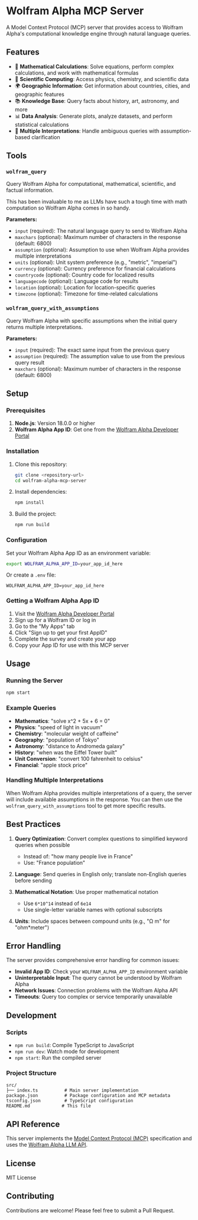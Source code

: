 # Wolfram Alpha MCP Server

A Model Context Protocol (MCP) server that provides access to Wolfram Alpha's computational knowledge engine through natural language queries.

## Features

- 🧮 **Mathematical Calculations**: Solve equations, perform complex calculations, and work with mathematical formulas
- 🔬 **Scientific Computing**: Access physics, chemistry, and scientific data
- 🌍 **Geographic Information**: Get information about countries, cities, and geographic features
- 📚 **Knowledge Base**: Query facts about history, art, astronomy, and more
- 📊 **Data Analysis**: Generate plots, analyze datasets, and perform statistical calculations
- 🔄 **Multiple Interpretations**: Handle ambiguous queries with assumption-based clarification

## Tools

### `wolfram_query`

Query Wolfram Alpha for computational, mathematical, scientific, and factual information.

This has been invaluable to me as LLMs have such a tough time with math computation so Wolfram Alpha comes in so handy.

**Parameters:**

- `input` (required): The natural language query to send to Wolfram Alpha
- `maxchars` (optional): Maximum number of characters in the response (default: 6800)
- `assumption` (optional): Assumption to use when Wolfram Alpha provides multiple interpretations
- `units` (optional): Unit system preference (e.g., "metric", "imperial")
- `currency` (optional): Currency preference for financial calculations
- `countrycode` (optional): Country code for localized results
- `languagecode` (optional): Language code for results
- `location` (optional): Location for location-specific queries
- `timezone` (optional): Timezone for time-related calculations

### `wolfram_query_with_assumptions`

Query Wolfram Alpha with specific assumptions when the initial query returns multiple interpretations.

**Parameters:**

- `input` (required): The exact same input from the previous query
- `assumption` (required): The assumption value to use from the previous query result
- `maxchars` (optional): Maximum number of characters in the response (default: 6800)

## Setup

### Prerequisites

1. **Node.js**: Version 18.0.0 or higher
2. **Wolfram Alpha App ID**: Get one from the [Wolfram Alpha Developer Portal](https://developer.wolframalpha.com/)

### Installation

1. Clone this repository:

   ```bash
   git clone <repository-url>
   cd wolfram-alpha-mcp-server
   ```

2. Install dependencies:

   ```bash
   npm install
   ```

3. Build the project:
   ```bash
   npm run build
   ```

### Configuration

Set your Wolfram Alpha App ID as an environment variable:

```bash
export WOLFRAM_ALPHA_APP_ID=your_app_id_here
```

Or create a `.env` file:

```
WOLFRAM_ALPHA_APP_ID=your_app_id_here
```

### Getting a Wolfram Alpha App ID

1. Visit the [Wolfram Alpha Developer Portal](https://developer.wolframalpha.com/)
2. Sign up for a Wolfram ID or log in
3. Go to the "My Apps" tab
4. Click "Sign up to get your first AppID"
5. Complete the survey and create your app
6. Copy your App ID for use with this MCP server

## Usage

### Running the Server

```bash
npm start
```

### Example Queries

- **Mathematics**: "solve x^2 + 5x + 6 = 0"
- **Physics**: "speed of light in vacuum"
- **Chemistry**: "molecular weight of caffeine"
- **Geography**: "population of Tokyo"
- **Astronomy**: "distance to Andromeda galaxy"
- **History**: "when was the Eiffel Tower built"
- **Unit Conversion**: "convert 100 fahrenheit to celsius"
- **Financial**: "apple stock price"

### Handling Multiple Interpretations

When Wolfram Alpha provides multiple interpretations of a query, the server will include available assumptions in the response. You can then use the `wolfram_query_with_assumptions` tool to get more specific results.

## Best Practices

1. **Query Optimization**: Convert complex questions to simplified keyword queries when possible

   - Instead of: "how many people live in France"
   - Use: "France population"

2. **Language**: Send queries in English only; translate non-English queries before sending

3. **Mathematical Notation**: Use proper mathematical notation

   - Use `6*10^14` instead of `6e14`
   - Use single-letter variable names with optional subscripts

4. **Units**: Include spaces between compound units (e.g., "Ω m" for "ohm\*meter")

## Error Handling

The server provides comprehensive error handling for common issues:

- **Invalid App ID**: Check your `WOLFRAM_ALPHA_APP_ID` environment variable
- **Uninterpretable Input**: The query cannot be understood by Wolfram Alpha
- **Network Issues**: Connection problems with the Wolfram Alpha API
- **Timeouts**: Query too complex or service temporarily unavailable

## Development

### Scripts

- `npm run build`: Compile TypeScript to JavaScript
- `npm run dev`: Watch mode for development
- `npm start`: Run the compiled server

### Project Structure

```
src/
├── index.ts          # Main server implementation
package.json          # Package configuration and MCP metadata
tsconfig.json         # TypeScript configuration
README.md            # This file
```

## API Reference

This server implements the [Model Context Protocol (MCP)](https://modelcontextprotocol.io/) specification and uses the [Wolfram Alpha LLM API](https://products.wolframalpha.com/llm-api/documentation).

## License

MIT License

## Contributing

Contributions are welcome! Please feel free to submit a Pull Request.
